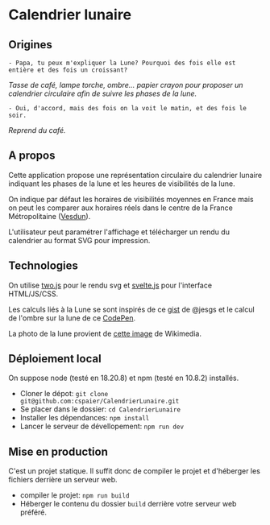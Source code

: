 # Calendrier lunaire

## Origines

    - Papa, tu peux m'expliquer la Lune? Pourquoi des fois elle est entière et des fois un croissant?
  
   *Tasse de café, lampe torche, ombre... papier crayon pour proposer un calendrier circulaire afin de suivre les phases de la lune.*

    - Oui, d'accord, mais des fois on la voit le matin, et des fois le soir.
   
   *Reprend du café.*

## A propos

Cette application propose une représentation circulaire du calendrier lunaire indiquant les phases de la lune et les heures de visibilités de la lune.

On indique par défaut les horaires de visibilités moyennes en France mais on peut les comparer aux horaires réels dans le centre de la France Métropolitaine ([Vesdun](https://fr.wikipedia.org/wiki/Vesdun)).

L'utilisateur peut paramétrer l'affichage et télécharger un rendu du calendrier au format SVG pour impression.


## Technologies

On utilise [two.js](https://two.js.org/) pour le rendu svg et [svelte.js](https://svelte.dev/) pour l'interface HTML/JS/CSS.

Les calculs liés à la Lune se sont inspirés de ce [gist](https://gist.github.com/jesgs/444d4c978c7b6687f09080260e1cd723) de @jesgs et le calcul de l'ombre sur la lune de ce [CodePen](https://codepen.io/cermi76/pen/poBOpBE).

La photo de la lune provient de [cette image](https://commons.wikimedia.org/wiki/File:FullMoon2020.tif) de Wikimedia.

## Déploiement local
On suppose node (testé en 18.20.8) et npm (testé en 10.8.2) installés.
- Cloner le dépot: `git clone git@github.com:cspaier/CalendrierLunaire.git`
- Se placer dans le dossier: `cd CalendrierLunaire`
- Installer les dépendances: `npm install`
- Lancer le serveur de dévellopement: `npm run dev`

## Mise en production
C'est un projet statique. Il suffit donc de compiler le projet et d'héberger les fichiers derrière un serveur web.

- compiler le projet: `npm run build`
- Héberger le contenu du dossier `build` derrière votre serveur web préféré.



